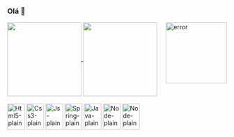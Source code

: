 ### Olá 🍵
<div>
  <a href = "https://github.com/Pedrolaires">
    <img align="center" height ="170em" src="https://github-readme-stats.vercel.app/api?username=Pedrolaires&hide=contribs,stars,prs&show_icons=true&theme=dracula"/>
    <img align="center" height ="170em" src="https://github-readme-stats.vercel.app/api/top-langs/?username=Pedrolaires&langs_count=16&theme=dracula"/>
    <img align="right" alt="error" height="140em" src="https://thumbs.gfycat.com/InferiorAnxiousAustralianfreshwatercrocodile-max-14mb.gif"/>
  </a>
</div>
<div style=""><br>
  <img align="center" alt="Html5-plain" height ="60" width="40" src="https://cdn.jsdelivr.net/gh/devicons/devicon/icons/html5/html5-original.svg" />
  <img align="center" alt="Css3-plain" height ="60" width="40" src="https://cdn.jsdelivr.net/gh/devicons/devicon/icons/css3/css3-plain-wordmark.svg" />
  <img align="center" alt="Js-plain" height ="60" width="40" src="https://cdn.jsdelivr.net/gh/devicons/devicon/icons/javascript/javascript-plain.svg" />
  <img align="center" alt="Spring-plain" height ="60" width="40" src="https://cdn.jsdelivr.net/gh/devicons/devicon/icons/spring/spring-original.svg" />
  <img align="center" alt="Java-plain" height ="60" width="40" src="https://cdn.jsdelivr.net/gh/devicons/devicon/icons/java/java-original.svg" />
  <img align="center" alt="Node-plain" height ="60" width="40" src="https://cdn.jsdelivr.net/gh/devicons/devicon/icons/nodejs/nodejs-original.svg" />
  <img align="center" alt="Node-plain" height ="60" width="40" src="https://cdn.jsdelivr.net/gh/devicons/devicon/icons/react/react-original-wordmark.svg" />


</div>
<!--  ![Snake animation](https://github.com/Pedrolaires/Pedrolaires/blob/output/github-contribution-grid-snake.svg) -->

